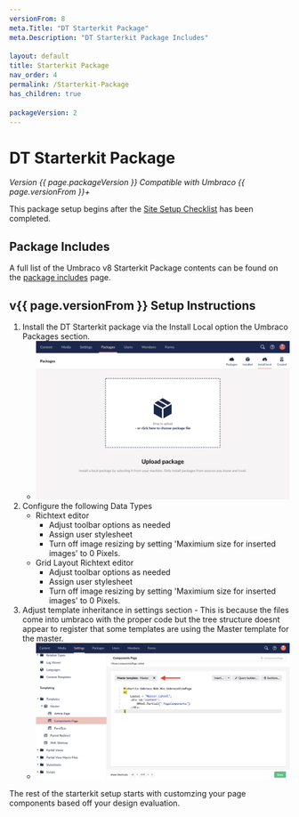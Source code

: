 ```yaml
---
versionFrom: 8
meta.Title: "DT Starterkit Package"
meta.Description: "DT Starterkit Package Includes"

layout: default
title: Starterkit Package
nav_order: 4
permalink: /Starterkit-Package
has_children: true

packageVersion: 2
---
```


# DT Starterkit Package 

*Version {{ page.packageVersion }} Compatible with Umbraco {{ page.versionFrom }}+*

This package setup begins after the [Site Setup Checklist](/MyUmbDocs/site-setup/Site-Setup-Checklist.html#site-setup-checklist) has been completed.

## Package Includes

A full list of the Umbraco v8 Starterkit Package contents can be found on the [package includes](Package-Includes.md) page.

## v{{ page.versionFrom }} Setup Instructions

1. Install the DT Starterkit package via the Install Local option the Umbraco Packages section.
   - ![Install Local Package](v8/images/umbraco-packages-install-screen.png)
2. Configure the following Data Types
   - Richtext editor
     - Adjust toolbar options as needed
     - Assign user stylesheet
     - Turn off image resizing by setting 'Maximium size for inserted images' to 0 Pixels.
   - Grid Layout Richtext editor
     - Adjust toolbar options as needed
     - Assign user stylesheet
     - Turn off image resizing by setting 'Maximium size for inserted images' to 0 Pixels.
3. Adjust template inheritance in settings section - This is because the files come into umbraco with the proper code but the tree structure doesnt appear to register that some templates are using the Master template for the master. 
   - ![Set template master template](v8/images/page-set-master-temp.png)

The rest of the starterkit setup starts with customzing your page components based off your design evaluation. 